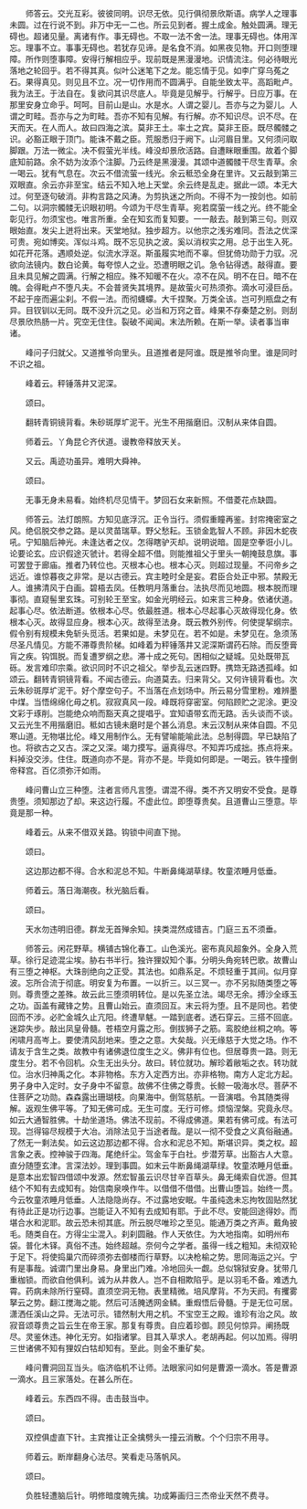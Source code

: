 <!-- { "loadSidebar": true } -->
　　师答云。交光互彩。彼彼同明。识尽无依。见行俱彻景欣斯语。病学人之理事未圆。过在行说不到。非万中无一二也。所云见到者。握土成金。触处圆满。理无碍也。超诸见量。离诸有作。事无碍也。不取一法不舍一法。理事无碍也。体用浑忘。理事不立。事事无碍也。若犹存见谛。是名食不消。如黑夜见物。开口则堕理障。所作则堕事障。安得行解相应乎。现前既是黑漫漫地。识情流注。何必待眼光落地之轮回乎。若不得其真。似叶公迷笔下之龙。能忘情于见。如李广穿乌菟之石。果得真见。则见且不立。况一切作用而不圆满乎。自能坐致太平。高蹈毗卢。我为法王。于法自在。复欲问其识尽底人。毕竟是见解乎。行解乎。日应万事。在那里安身立命乎。呵呵。目前山是山。水是水。人谓之婴儿。吾亦与之为婴儿。人谓之町畦。吾亦与之为町畦。吾亦不知有见解。有行解。亦不知识尽。识不尽。在天而天。在人而人。故曰四海之滨。莫非王土。率土之宾。莫非王臣。既尽髑髅之识。必豁正眼于顶门。能诛不戴之臣。荒服悉归于阙下。山河眉目里。又何须问取脚跟。万法一微尘。决不假萤光半线。峰没却景欣活路。自遭眯眼重围。故着个脚底知前路。余不妨为汝添个注脚。乃云终是黑漫漫。其颂中道髑髅干尽生青草。余一喝云。犹有气息在。次云不借流萤一线光。余云秪恐全身在里许。又云敲到第三双眼直。余云亦非至宝。结云不知入地上天堂。余云终是乱走。据此一颂。本无大过。何至逐句破消。非构言路之风涛。为剪执迷之所向。不得不为一按剑也。如前二句。以洞宗髑髅无识眼初明。今颂为干尽生青草。宛若腐萤一线之光。终不能全彰见行。勿须宝也。唯言所重。全在知玄而复知要。一一敲去。敲到第三句。则双眼始直。发尖上迸将出来。天堂地狱。独步超方。以他宗之浅劣难同。吾法之优深可贵。宛如博奕。浑似斗鸡。既不忘见执之波。奚以消权实之用。总于出生入死。如花开花落。遇顺处逆。似流水浮沤。斯虽履实地而不辜。但犹倚功勋于力驭。况欲向法镜内。数白论黄。每夸惊人之业。恐遭明眼之讥。急令钻得透。敲得直。要且未具见解之圆满。行解之相应。殊不知暖不在火。凉不在风。明不在日。暗不在魄。会得毗卢不堕凡夫。不会普贤失其境界。是故萤火可热须弥。滴水可浸巨岳。不起于座而遍尘刹。不假一法。而彻蠛蠓。大千捏聚。万类全该。岂可列瓶盘之有异。目钗钏以无同。既不没升沉之见。必当和万窍之音。峰果不存秦楚之别。则刮尽景欣热肠一片。究空无住住。裂破不闻闻。末法所赖。在斯一举。读者事当审诸。

　　峰问子归就父。又道推爷向里头。且道推者是阿谁。既是推爷向里。谁是同时不识之祖。

　　峰着云。秤锤落井又泥深。

　　颂曰。

　　翻转青铜镜背看。朱砂斑厚圹泥干。光生不用揩磨旧。汉制从来体自圆。

　　师着云。丫角昆仑齐伏道。谩教帝释放天关。

　　又云。禹迹功虽异。难明大舜神。

　　颂曰。

　　无事无身未易看。始终机尽见情干。梦回石女来新照。不借菱花点缺圆。

　　师答云。法灯朗照。方知见底浮沉。正令当行。须假重瞳再鉴。封帘掩密室之风。绝侣脱交参之路。是以灵苗瑞草。野父愁耘。玉锁金匙智人不顾。非因木蛇夜吼。宁知脑后神光。未逢达者之仪。怎得瞎驴灭却。说明说暗。固是空拳诳小儿。论要论玄。应识假途灭虢计。若得全超不借。则能推祖父于里头一朝掩鼓息旗。事可罢登于廊庙。推者乃转位也。灭根本心也。根本心灭。则超过现量。不问帝乡之远近。谁惊暮夜之非常。是以古德云。宾主睦时全是妄。君臣合处正中邪。禁殿无人。谁拂清风于白画。碧梧去凤。任教明月落重台。法执尽而见地圆。根本脱而理事彻。直窥髻里玄珠。可别轮王至宝。如金光明经云。如来言三种身。依诸伏道。起事心尽。依法断道。依根本心尽。依最胜道。根本心尽起事心灭故得现化身。依根本心灭。故得显应身。根本心灭。故得至法身。既云教外别传。何使提挈纲宗。假令别有规模未免斩头觅活。若果如是。未梦见在。若不如是。未梦见在。急须荡尽圣凡情见。方能不滞尊贵阶梯。如峰着为秤锤落井又泥深斯谓药石除。而反堕膏肓之疾。钩饵脱。而复遭罗纲之悲。滞十成之死句。困相似之疑城。见处既带瓦砾。发言难印宗乘。欲识同时不识之祖父。举步乱云迷四野。携筇无路透孤峰。如颂云。翻转青铜镜背看。不闻古德云。向道莫去。归来背父。又何许镜背看也。次云朱砂斑厚圹泥干。好个摩空句子。不当落在点划场中。所云易分雪里粉。难辨墨中煤。当悟绵绵化毋之机。寂寂真风一段。峰既将穿密室。何陷顾贮之泥涂。更没文彩于琢削。岂能绝众响而豁天真之提唱乎。宜知语带玄而无路。舌头谈而不谈。又云光生不用揩磨旧。秪如古镜未磨时是个甚么消息。末云汉制从来体自圆。不见寒山道。无物堪比伦。峰又用制作么。无有譬喻能喻此法。总制得圆。早已缺陷了也。将欲古之又古。深之又深。竭力摸写。逼真得尽。不知弄巧成拙。拣点将来。料掉没交涉。住住。既道向亦不是。背亦不是。毕竟如何即是。一喝云。铁牛撞倒帝释宫。百亿须弥汗如雨。

　　峰问曹山立三种堕。注者言师凡言堕。谓混不得。类不齐又明安不受食。是尊贵堕。须知那边了却。来这边行履。不虚此位。即堕尊贵矣。且道曹山三堕意。毕竟是那一种。

　　峰着云。从来不借双关路。钩锁中间直下抛。

　　颂曰。

　　这边那边都不得。合水和泥总不知。牛断鼻绳湖草绿。牧童浓睡月低垂。

　　师着云。落日海潮夜。秋光脑后看。

　　颂曰。

　　天水勿违明旧德。群龙无首殚余知。挟类混然成错吉。门庭三五不须垂。

　　师答云。闲花野草。横铺古锦化春工。山色溪光。密布真风超象外。全身入荒草。徐行足迹混尘埃。胁右书半行。独许狸奴知个事。分明头角宛转巴歌。故曹山有三堕之神枢。大珠剖绝向之正受。其法也。如鼎系足。不烦轻重于其间。似月穿波。忘所合流于彻底。明安复为布置。一以折三。以三冥一。亦不另拟随类堕之等则。尊贵堕之差殊。故云此三堕须明转位。是以先圣立法。竭尽无余。搏沙全琢玉之功。函盖有藏锋之势。且曹山始云。直须回互。末云将为堕。且不是同也。若使回而不涉。必贮金城久止亢阳。终遭旱魃。一踏到底者。透石穿云。三搭不回底。迷踪失步。敲出凤皇骨髓。苍梧空月露之形。倒拔狮子之筋。鸾胶绝丝桐之响。等闲啸月高岑上。要使清风刮地来。堕之之意。大矣哉。兴无缘慈于大觉之场。作不请友于含生之类。故教中有诸佛退位度生之义。佛非有位也。但居尊贵一路。则无度生分。若不令回机。众生无出头分。故曰。转位就功。解珍着敝垢之衣。转功就位。治水归神禹之化。本非物格。东方入定西方出。亦非格物。南方人定北方起。男子身中入定时。女子身中不留意。故佛不住佛之尊贵。长鲸一吸海水尽。菩萨不住菩萨之功勋。森森露出珊瑚枝。向果海中。倒驾慈航。一音演唱。令其随类得解。返观生佛平等。了知无佛可成。无生可度。无行可修。烦恼涅槃。究竟永尽。如云大通智胜佛。十劫坐道场。佛法不现前。不得成佛道。果若有佛可成。有法可现。岂得镕尽规模于大冶。消除法见于当途者哉。是以一彻不受食之义真俗融通。了然无一剩法矣。如云这边那边都不得。合水和泥总不知。斯堪识异。类之权。超言象之表。控神骏于四海。尾绝纤尘。驾金车于白社。步潜芳草。出豁古人大意。直分随堕玄津。言深法妙。理到事圆。如末云牛断鼻绳湖草绿。牧童浓睡月低垂。是意本出宏智四借颂中发源。然宏智虽云识尽甘辛百草头。鼻无绳索自优游。但其结个不知有去成知有。始信南泉唤作牛。以借借不借借。出曹山堕旨。始终一贯。今云牧童浓睡月低垂。人法隐隐尚存。不过露地安眠。牛虽纯逸未忘拘牧固贴然犹有待此正是功行边事。岂能证入不知有去成知有耶。于此不尽。安能回途得妙。而堪合水和泥耶。故云恐未彻其底。所云脱尽唯珍之至见。能通万类之齐声。戴角披毛。随类自在。方得尘尘混入。刹刹圆融。作人天依住。为大地指南。如明州布袋。普化木铎。真俗不违。始终超越。奈何今之学者。虽得一线之粗知。未彻双轮于足下。将使捣巢穴而碎须弥去御楼而行草野。以决枪榆之势。思同海运之兴。宁有是事哉。诚谓门里出身易。身里出门难。冷地回头一觑。总似锦狱安身。犹带几重枷锁。而欲自他俱利。诚为从井救人。岂不自相欺陷乎。是以羽毛不备。难透九霄。药病未除所行窒碍。直须空洞无物。表里精微。培风摩背。不为天阏。有攫雾拏云之势。翻江搅海之能。然后可活腌透网金鳞。重煆悟后骨髓。于是无位可居。潇洒任溪山之异。无法可示。错然制大用之机。不宝空王之殿。谁珍有治之风。故寂音颂尊贵之旨云生在帝王家。那复有尊贵。自应着珍御。顾见何惊异。阐扬既尽。灵鉴休违。神化无穷。如指诸掌。目其入草求人。老胡再起。何以加焉。得明三世诸佛不知有狸奴白牯却知有。至此。则金不重矿矣。

　　峰问曹洞回互当头。临济临机不让师。法眼家问如何是曹源一滴水。答是曹源一滴水。且三家落处。在甚么所在。

　　峰着云。东西四不得。击击鼓当中。

　　颂曰。

　　双控俱虚直下针。主宾推让正全擒劈头一撞云消散。个个归宗不用寻。

　　师着云。断岸翻身心法尽。笑看走马落帆风。

　　颂曰。

　　负胜轻遭脑后针。明修暗度魄先擒。功成筹画归三杰帝业天然不费寻。

